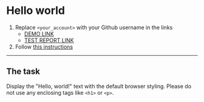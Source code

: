 # Hello world
1. Replace `<your_account>` with your Github username in the links
    - [DEMO LINK](https://EugeneOd.github.io/layout_hello-world/) <br>
    - [TEST REPORT LINK](https://EugeneOd.github.io/layout_hello-world/report/html_report/)
2. Follow [this instructions](https://mate-academy.github.io/layout_task-guideline/)
___

## The task 
Display the "Hello, world!" text with the default browser styling. Please do not 
use any enclosing tags like `<h1>` or `<p>`.

